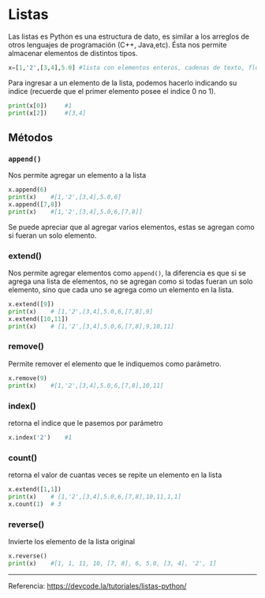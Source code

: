 # Listas
Las listas es Python es una estructura de dato, es similar a los arreglos de otros lenguajes de programación (C++, Java,etc). Ésta nos permite almacenar elementos de distintos tipos.
```Python
x=[1,'2',[3,4],5.0] #lista con elementos enteros, cadenas de texto, flotantes e incluso tiene una lista dentro de esta
```
Para ingresar a un elemento de la lista, podemos hacerlo indicando su indice (recuerde que el primer elemento posee el indice 0 no 1).
```Python
print(x[0])     #1
print(x[2])     #[3,4]
```

## Métodos
### `append()`
Nos permite agregar un elemento a la lista
```Python
x.append(6)
print(x)    #[1,'2',[3,4],5.0,6] 
x.append([7,8])
print(x)    #[1,'2',[3,4],5.0,6,[7,8]]
```
Se puede apreciar que al agregar varios elementos, estas se agregan como si fueran un solo elemento.
### extend()
Nos permite agregar elementos como `append()`, la diferencia es que si se agrega una lista de elementos, no se agregan como si todas fueran un solo elemento, sino que cada uno se agrega como un elemento en la lista.
```Python
x.extend([9])
print(x)    # [1,'2',[3,4],5.0,6,[7,8],9]
x.extend([10,11])
print(x)    # [1,'2',[3,4],5.0,6,[7,8],9,10,11]
```
### remove()
Permite remover el elemento que le indiquemos como parámetro.
```Python
x.remove(9)
print(x)    #[1,'2',[3,4],5.0,6,[7,8],10,11]
```
### index()
retorna el indice que le pasemos por parámetro
```Python
x.index('2')    #1
```
### count()
retorna el valor de cuantas veces se repite un elemento en la lista
```Python
x.extend([1,1])
print(x)    # [1,'2',[3,4],5.0,6,[7,8],10,11,1,1]
x.count(1)  # 3
```
### reverse()
Invierte los elemento de la lista original
```Python
x.reverse()
print(x)    #[1, 1, 11, 10, [7, 8], 6, 5.0, [3, 4], '2', 1]
```
***
Referencia: https://devcode.la/tutoriales/listas-python/
